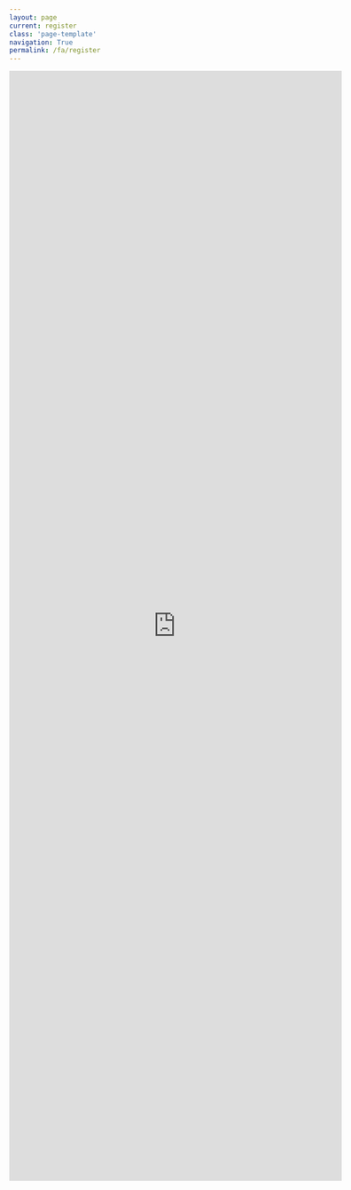 ```yaml
---
layout: page
current: register
class: 'page-template'
navigation: True
permalink: /fa/register
---
```

<iframe
    src='https://docs.google.com/forms/d/e/1FAIpQLSeGLij0A7__BKUQ1-ck2Xlcgloa0HrpLXxCXAjKhq_RXeqWRQ/viewform?embedded=true'
    height='2000px' width='600px' frameborder='0' marginheight='0' marginwidth='0'>Loading...</iframe>